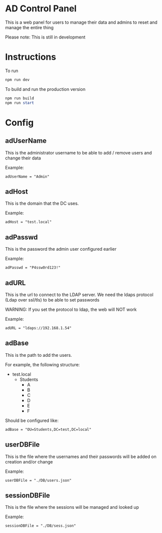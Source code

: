 # AD Control Panel

This is a web panel for users to manage their data and admins to reset and manage the entire thing

Please note: This is still in development

# Instructions

To run
```powershell
npm run dev
```

To build and run the production version
```powershell
npm run build
npm run start
```

# Config

## adUserName

This is the administrator username to be able to add / remove users and change their data

Example: 
```
adUserName = "Admin"
```

## adHost

This is the domain that the DC uses.

Example:
```
adHost = "test.local"
```

## adPasswd

This is the password the admin user configured earlier

Example: 
```
adPasswd = "P4ssw0rd123!"
```

## adURL

This is the url to connect to the LDAP server. We need the ldaps protocol (Ldap over ssl/tls) to be able to set passwords

WARNING: If you set the protocol to ldap, the web will NOT work

Example: 
```
adURL = "ldaps://192.168.1.54"
```

## adBase

This is the path to add the users.

For example, the following structure:

+ test.local
    + Students
        + A
        + B
        + C
        + D
        + E
        + F

Should be configured like:

```
adBase = "OU=Students,DC=test,DC=local"
```

## userDBFile

This is the file where the usernames and their passwords will be added on creation and/or change

Example:

```
userDBFile = "./DB/users.json"
```

## sessionDBFile

This is the file where the sessions will be managed and looked up

Example: 

```
sessionDBFile = "./DB/sess.json"
```
